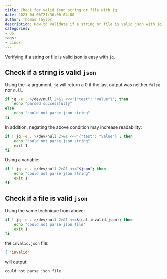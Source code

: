 ```yaml
---
title: Check for valid json string or file with jq
date: 2023-04-06T21:30:00-04:00
author: Thomas Taylor
description: How to validate if a string or file is valid json with jq
categories:
- OS
tags:
- Linux
---
```


Verifying if a string or file is valid json is easy with `jq`.

## Check if a string is valid `json`

Using the `-e` argument, `jq` will return a 0 if the last output was neither `false` nor `null`. 

```bash
if jq -e . >/dev/null 2>&1 <<<'{"test": "value"}'; then
    echo "parsed successfully"
else
    echo "could not parse json string"
fi
```

In addition, negating the above condition may increase readability:

```bash
if ! jq -e . >/dev/null 2>&1 <<<'{"test": "value"}'; then
    echo "could not parse json string"
    exit 1
fi
```

Using a variable:

```bash
if ! jq -e . >/dev/null 2>&1 <<<"$json"; then
    echo "could not parse json string"
    exit 1
fi
```

## Check if a file is valid `json`

Using the same technique from above:

```bash
if ! jq -e . >/dev/null 2>&1 <<<$(cat invalid.json); then
    echo "could not parse json file"
    exit 1
fi
```

the `invalid.json` file:

```json
{ "invalid"
```

will output:

```text
could not parse json file
```

